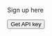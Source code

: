 Sign up here


<div class="g-recaptcha" data-sitekey="6LeTWQ4aAAAAAL-8maK0CD5qlBJdmiO8jWFJPLh1" data-callback="test"></div>

<button class="md-button md-button--primary">Get API key</button>

<script>
  let recaptcha=""
  function test() {
    recaptcha=grecaptcha.getResponse()
    console.log(recaptcha)
  }
</script>
